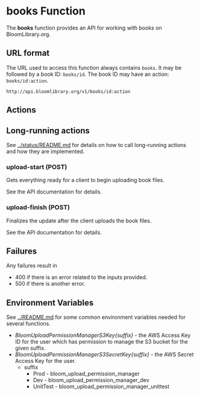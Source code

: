# books Function

The **books** function provides an API for working with books on BloomLibrary.org.

## URL format

The URL used to access this function always contains `books`.
It may be followed by a book ID: `books/id`.
The book ID may have an action: `books/id:action`.

`http://api.bloomlibrary.org/v1/books/id:action`

## Actions

## Long-running actions

See [../status/README.md](../status/README.md) for details on how to call long-running actions and how they are implemented.

### upload-start (POST)

Gets everything ready for a client to begin uploading book files.

See the API documentation for details.

### upload-finish (POST)

Finalizes the update after the client uploads the book files.

See the API documentation for details.

## Failures

Any failures result in

- 400 if there is an error related to the inputs provided.
- 500 if there is another error.

## Environment Variables

See [../README.md](../README.md) for some common environment variables needed for several functions.

- _BloomUploadPermissionManagerS3Key{suffix}_ - the AWS Access Key ID for the user which has permission to manage the S3 bucket for the given suffix.
- _BloomUploadPermissionManagerS3SecretKey{suffix}_ - the AWS Secret Access Key for the user.
  - suffix
    - Prod - bloom_upload_permission_manager
    - Dev - bloom_upload_permission_manager_dev
    - UnitTest - bloom_upload_permission_manager_unittest

